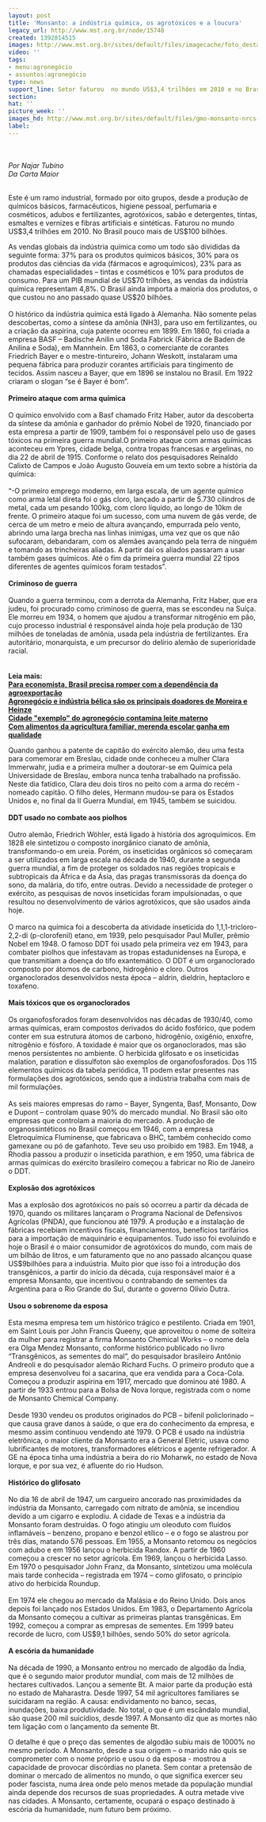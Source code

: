 ```yaml
---
layout: post
title: 'Monsanto: a indústria química, os agrotóxicos e a loucura'
legacy_url: http://www.mst.org.br/node/15748
created: 1392814515
images: http://www.mst.org.br/sites/default/files/imagecache/foto_destaque/gmo-monsanto-nrcs-294.jpg
video: ''
tags:
- menu:agronegócio
- assuntos:agronegócio
type: news
support_line: Setor faturou  no mundo US$3,4 trilhões em 2010 e no Brasil US$100  bilhões.
section: 
hat: ''
picture_week: ''
images_hd: http://www.mst.org.br/sites/default/files/gmo-monsanto-nrcs-294.jpg
label: 
---
```

<p><br><br><em>Por Najar Tubino<br>Da Carta Maior<br></em></p><p><br>Este é um ramo industrial, formado por oito grupos, desde a produção de químicos básicos, farmacêuticos, higiene pessoal, perfumaria e cosméticos, adubos e fertilizantes, agrotóxicos, sabão e detergentes, tintas, esmaltes e vernizes e fibras artificiais e sintéticas. Faturou no mundo US$3,4 trilhões em 2010. No Brasil pouco mais de US$100 bilhões.</p><p>As vendas globais da indústria química como um todo são divididas da seguinte forma: 37% para os produtos químicos básicos, 30% para os produtos das ciências da vida (fármacos e agroquímicos), 23% para as chamadas especialidades – tintas e cosméticos e 10% para produtos de consumo. Para um PIB mundial de US$70 trilhões, as vendas da indústria química representam 4,8%. O Brasil ainda importa a maioria dos produtos, o que custou no ano passado quase US$20 bilhões.<br>&nbsp;<br>O histórico da indústria química está ligado à Alemanha. Não somente pelas descobertas, como a síntese da amônia (NH3), para uso em fertilizantes, ou a criação da aspirina, cuja patente ocorreu em 1899. Em 1860, foi criada a empresa BASF – Badische Anilin und Soda Fabrick (Fábrica de Baden de Anilina e Soda), em Mannhein. Em 1863, o comerciante de corantes Friedrich Bayer e o mestre-tintureiro, Johann Weskott, instalaram uma pequena fábrica para produzir corantes artificiais para tingimento de tecidos. Assim nasceu a Bayer, que em 1896 se instalou no Brasil. Em 1922 criaram o slogan “se é Bayer é bom”.<br>&nbsp;<br><strong>Primeiro ataque com arma química</strong><br>&nbsp;<br>O químico envolvido com a Basf chamado Fritz Haber, autor da descoberta da síntese da amônia e ganhador do prêmio Nobel de 1920, financiado por esta empresa a partir de 1909, também foi o responsável pelo uso de gases tóxicos na primeira guerra mundial.O primeiro ataque com armas químicas aconteceu em Ypres, cidade belga, contra tropas francesas e argelinas, no dia 22 de abril de 1915. Conforme o relato dos pesquisadores Reinaldo Calixto de Campos e João Augusto Gouveia em um texto sobre a história da química:<br>&nbsp;<br>“-O primeiro emprego moderno, em larga escala, de um agente químico como arma letal direta foi o gás cloro, lançado a partir de 5.730 cilindros de metal, cada um pesando 100kg, com cloro líquido, ao longo de 10km de frente. O primeiro ataque foi um sucesso, com uma nuvem de gás verde, de cerca de um metro e meio de altura avançando, empurrada pelo vento, abrindo uma larga brecha nas linhas inimigas, uma vez que os que não sufocaram, debandaram, com os alemães avançando pela terra de ninguém e tomando as trincheiras aliadas. A partir daí os aliados passaram a usar também gases químicos. Até o fim da primeira guerra mundial 22 tipos diferentes de agentes químicos foram testados”.<br>&nbsp;<br><strong>Criminoso de guerra<br></strong>&nbsp;<br>Quando a guerra terminou, com a derrota da Alemanha, Fritz Haber, que era judeu, foi procurado como criminoso de guerra, mas se escondeu na Suíça. Ele morreu em 1934, o homem que ajudou a transformar nitrogênio em pão, cujo processo industrial é responsável ainda hoje pela produção de 130 milhões de toneladas de amônia, usada pela indústria de fertilizantes. Era autoritário, monarquista, e um precursor do delírio alemão de superioridade racial.<br><br><br><strong>Leia mais:<br><a href="http://www.mst.org.br/node/15746">Para economista, Brasil precisa romper com a dependência da agroexportação</a><br><a href="http://www.mst.org.br/node/15745">Agronegócio e indústria bélica são os principais doadores de Moreira e Heinze <br></a><a href="http://www.mst.org.br/node/15738">Cidade "exemplo" do agronegócio contamina leite materno <br></a></strong><a href="http://www.mst.org.br/node/15742"><strong>Com alimentos da agricultura familiar, merenda escolar ganha em qualidade </strong></a><a href="http://www.mst.org.br/node/15742"><strong><br></strong></a></p><p>Quando ganhou a patente de capitão do exército alemão, deu uma festa para comemorar em Breslau, cidade onde conheceu a mulher Clara Immerwahr, judia e a primeira mulher a doutorar-se em Química pela Universidade de Breslau, embora nunca tenha trabalhado na profissão. Neste dia fatídico, Clara deu dois tiros no peito com a arma do recém -nomeado capitão. O filho deles, Hermann mudou-se para os Estados Unidos e, no final da II Guerra Mundial, em 1945, também se suicidou.<br>&nbsp;<br><strong>DDT usado no combate aos piolhos<br></strong>&nbsp;<br>Outro alemão, Friedrich Wöhler, está ligado à história dos agroquímicos. Em 1828 ele sintetizou o composto inorgânico cianato de amônia, transformando-o em ureia. Porém, os inseticidas orgânicos só começaram a ser utilizados em larga escala na década de 1940, durante a segunda guerra mundial, a fim de proteger os soldados nas regiões tropicais e subtropicais da África e da Ásia, das pragas transmissoras da doença do sono, da malária, do tifo, entre outras. Devido a necessidade de proteger o exército, as pesquisas de novos inseticidas foram impulsionadas, o que resultou no desenvolvimento de vários agrotóxicos, que são usados ainda hoje.<br>&nbsp;<br>O marco na química foi a descoberta da atividade inseticida do 1,1,1-tricloro-2,2-di (p-clorofenil) etano, em 1939, pelo pesquisador Paul Muller, prêmio Nobel em 1948. O famoso DDT foi usado pela primeira vez em 1943, para combater piolhos que infestavam as tropas estadunidenses na Europa, e que transmitiam a doença do tifo exantemático. O DDT é um organoclorado composto por átomos de carbono, hidrogênio e cloro. Outros organoclorados desenvolvidos nesta época – aldrin, dieldrin, heptacloro e toxafeno.<br><br><strong>Mais tóxicos que os organoclorados</strong><br>&nbsp;<br>Os organofosforados foram desenvolvidos nas décadas de 1930/40, como armas químicas, eram compostos derivados do ácido fosfórico, que podem conter em sua estrutura átomos de carbono, hidrogênio, oxigênio, enxofre, nitrogênio e fósforo. A toxidade é maior que os organoclorados, mas são menos persistentes no ambiente. O herbicida glifosato e os inseticidas malation, paration e dissulfoton são exemplos de organofosforados. Dos 115 elementos químicos da tabela periódica, 11 podem estar presentes nas formulações dos agrotóxicos, sendo que a indústria trabalha com mais de mil formulações.<br>&nbsp;<br>As seis maiores empresas do ramo – Bayer, Syngenta, Basf, Monsanto, Dow e Dupont – controlam quase 90% do mercado mundial. No Brasil são oito empresas que controlam a maioria do mercado. A produção de organossintéticos no Brasil começou em 1946, com a empresa Eletroquímica Fluminense, que fabricava o BHC, também conhecido como gamexane ou pó de gafanhoto. Teve seu uso proibido em 1983. Em 1948, a Rhodia passou a produzir o inseticida parathion, e em 1950, uma fábrica de armas químicas do exército brasileiro começou a fabricar no Rio de Janeiro o DDT.<br>&nbsp;<br><strong>Explosão dos agrotóxicos<br></strong>&nbsp;<br>Mas a explosão dos agrotóxicos no país só ocorreu a partir da década de 1970, quando os militares lançaram o Programa Nacional de Defensivos Agrícolas (PNDA), que funcionou até 1979. A produção e a instalação de fábricas recebiam incentivos fiscais, financiamentos, benefícios tarifários para a importação de maquinário e equipamentos. Tudo isso foi evoluindo e hoje o Brasil é o maior consumidor de agrotóxicos do mundo, com mais de um bilhão de litros, e um faturamento que no ano passado alcançou quase US$9bilhões para a induústria. Muito pior que isso foi a introdução dos transgênicos, a partir do início da década, cuja responsável maior é a empresa Monsanto, que incentivou o contrabando de sementes da Argentina para o Rio Grande do Sul, durante o governo Olívio Dutra.<br>&nbsp;<br><strong>Usou o sobrenome da esposa<br></strong>&nbsp;<br>Esta mesma empresa tem um histórico trágico e pestilento. Criada em 1901, em Saint Louis por John Francis Queeny, que aproveitou o nome de solteira da mulher para registrar a firma Monsanto Chemical Works – o nome dela era Olga Mendez Monsanto, conforme histórico publicado no livro “Transgênicos, as sementes do mal”, do pesquisador brasileiro Antônio Andreoli e do pesquisador alemão Richard Fuchs. O primeiro produto que a empresa desenvolveu foi a sacarina, que era vendida para a Coca-Cola. Começou a produzir aspirina em 1917, mercado que dominou até 1980. A partir de 1933 entrou para a Bolsa de Nova Iorque, registrada com o nome de Monsanto Chemical Company.<br>&nbsp;<br>Desde 1930 vendeu os produtos originados do PCB – bifenil policlorinado – que causa grave danos à saúde, o que era do conhecimento da empresa, e mesmo assim continuou vendendo até 1979. O PCB é usado na indústria eletrônica, o maior cliente da Monsanto era a General Eletric, usava como lubrificantes de motores, transformadores elétricos e agente refrigerador. A GE na época tinha uma indústria a beira do rio Moharwk, no estado de Nova Iorque, e por sua vez, é afluente do rio Hudson.&nbsp;&nbsp; <br>&nbsp;<br><strong>Histórico do glifosato<br></strong>&nbsp;<br>No dia 16 de abril de 1947, um cargueiro ancorado nas proximidades da indústria da Monsanto, carregado com nitrato de amônia, se incendiou devido a um cigarro e explodiu. A cidade de Texas e a indústria da Monsanto foram destruídas. O fogo atingiu um oleoduto com fluídos inflamáveis – benzeno, propano e benzol etílico – e o fogo se alastrou por três dias, matando 576 pessoas. Em 1955, a Monsanto retomou os negócios com adubo e em 1956 lançou o herbicida Randox. A partir de 1960 começou a crescer no setor agrícola. Em 1969, lançou o herbicida Lasso. Em 1970 o pesquisador John Franz, da Monsanto, sintetizou uma molécula mais tarde conhecida – registrada em 1974 – como glifosato, o princípio ativo do herbicida Roundup.<br>&nbsp;<br>Em 1974 ele chegou ao mercado da Malásia e do Reino Unido. Dois anos depois foi lançado nos Estados Unidos. Em 1983, o Departamento Agrícola da Monsanto começou a cultivar as primeiras plantas transgênicas. Em 1992, começou a comprar as empresas de sementes. Em 1999 bateu recorde de lucro, com US$9,1 bilhões, sendo 50% do setor agrícola.<br>&nbsp;<br><strong>A escória da humanidade<br></strong>&nbsp;<br>Na década de 1990, a Monsanto entrou no mercado de algodão da Índia, que é o segundo maior produtor mundial, com mais de 12 milhões de hectares cultivados. Lançou a semente Bt. A maior parte da produção está no estado de Maharastra. Desde 1997, 54 mil agricultores familiares se suicidaram na região. A causa: endividamento no banco, secas, inundações, baixa produtividade. No total, o que é um escândalo mundial, são quase 200 mil suicídios, desde 1997. A Monsanto diz que as mortes não tem ligação com o lançamento da semente Bt.</p><p>O detalhe é que o preço das sementes de algodão subiu mais de 1000% no mesmo período. A Monsanto, desde a sua origem – o marido não quis se comprometer com o nome próprio e usou o da esposa - mostrou a capacidade de provocar discórdias no planeta. Sem contar a pretensão de dominar o mercado de alimentos no mundo, o que significa exercer seu poder fascista, numa área onde pelo menos metade da população mundial ainda depende dos recursos de suas propriedades. A outra metade vive nas cidades. A Monsanto, certamente, ocupará o espaço destinado à escória da humanidade, num futuro bem próximo.</p><p>&nbsp;</p><p>&nbsp;</p>
